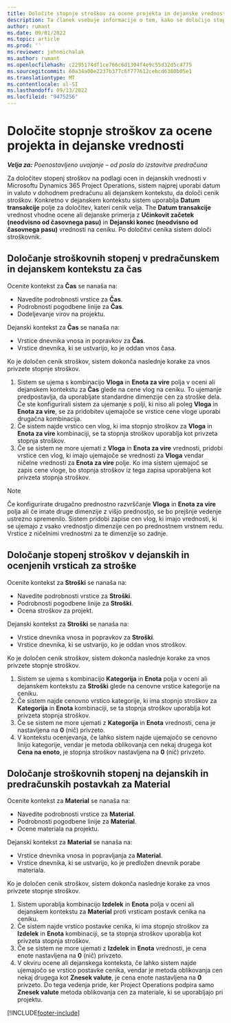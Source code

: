 ```yaml
---
title: Določite stopnje stroškov za ocene projekta in dejanske vrednosti
description: Ta članek vsebuje informacije o tem, kako se določijo stopnje stroškov za ocene in dejanske vrednosti projekta.
author: rumant
ms.date: 09/01/2022
ms.topic: article
ms.prod: ''
ms.reviewer: johnmichalak
ms.author: rumant
ms.openlocfilehash: c2295174df1ce766c6d1304f4e9c55d32d5c4775
ms.sourcegitcommit: 60a34a00e2237b377c6f777612cebcd6380b05e1
ms.translationtype: MT
ms.contentlocale: sl-SI
ms.lasthandoff: 09/13/2022
ms.locfileid: "9475256"
---
```

# <a name="determine-cost-rates-for-project-estimates-and-actuals"></a>Določite stopnje stroškov za ocene projekta in dejanske vrednosti

_**Velja za:** Poenostavljeno uvajanje – od posla do izstavitve predračuna_

Za določitev stopenj stroškov na podlagi ocen in dejanskih vrednosti v Microsoftu Dynamics 365 Project Operations, sistem najprej uporabi datum in valuto v dohodnem predračunu ali dejanskem kontekstu, da določi cenik stroškov. Konkretno v dejanskem kontekstu sistem uporablja **Datum transakcije** polje za določitev, kateri cenik velja. The **Datum transakcije** vrednost vhodne ocene ali dejanske primerja z **Učinkovit začetek (neodvisno od časovnega pasu)** in **Dejanski konec (neodvisno od časovnega pasu)** vrednosti na ceniku. Po določitvi cenika sistem določi stroškovnik. 

## <a name="determining-cost-rates-in-estimate-and-actual-contexts-for-time"></a>Določanje stroškovnih stopenj v predračunskem in dejanskem kontekstu za čas

Ocenite kontekst za **Čas** se nanaša na:

- Navedite podrobnosti vrstice za **Čas**.
- Podrobnosti pogodbene linije za **Čas**.
- Dodeljevanje virov na projektu.

Dejanski kontekst za **Čas** se nanaša na:

- Vrstice dnevnika vnosa in popravkov za **Čas**.
- Vrstice dnevnika, ki se ustvarijo, ko je oddan vnos časa.

Ko je določen cenik stroškov, sistem dokonča naslednje korake za vnos privzete stopnje stroškov.

1. Sistem se ujema s kombinacijo **Vloga** in **Enota za vire** polja v oceni ali dejanskem kontekstu za **Čas** glede na cene vlog na ceniku. To ujemanje predpostavlja, da uporabljate standardne dimenzije cen za stroške dela. Če ste konfigurirali sistem za ujemanje s polji, ki niso ali poleg **Vloga** in **Enota za vire**, se za pridobitev ujemajoče se vrstice cene vloge uporabi drugačna kombinacija.
1. Če sistem najde vrstico cen vlog, ki ima stopnjo stroškov za **Vloga** in **Enota za vire** kombinaciji, se ta stopnja stroškov uporablja kot privzeta stopnja stroškov.
1. Če se sistem ne more ujemati z **Vloga** in **Enota za vire** vrednosti, pridobi vrstice cen vlog, ki imajo ujemajoče se vrednosti za **Vloga** vendar ničelne vrednosti za **Enota za vire** polje. Ko ima sistem ujemajoč se zapis cene vloge, bo stopnja stroškov iz tega zapisa uporabljena kot privzeta stopnja stroškov.

> [!NOTE]
> Če konfigurirate drugačno prednostno razvrščanje **Vloga** in **Enota za vire** polja ali če imate druge dimenzije z višjo prednostjo, se bo prejšnje vedenje ustrezno spremenilo. Sistem pridobi zapise cen vlog, ki imajo vrednosti, ki se ujemajo z vsako vrednostjo dimenzije cen po prednostnem vrstnem redu. Vrstice z ničelnimi vrednostmi za te dimenzije so zadnje.

## <a name="determining-cost-rates-on-actual-and-estimate-lines-for-expense"></a>Določanje stopenj stroškov v dejanskih in ocenjenih vrsticah za stroške

Ocenite kontekst za **Stroški** se nanaša na:

- Navedite podrobnosti vrstice za **Stroški**.
- Podrobnosti pogodbene linije za **Stroški**.
- Ocena stroškov za projekt.

Dejanski kontekst za **Stroški** se nanaša na:

- Vrstice dnevnika vnosa in popravkov za **Stroški**.
- Vrstice dnevnika, ki se ustvarijo, ko je oddan vnos stroškov.

Ko je določen cenik stroškov, sistem dokonča naslednje korake za vnos privzete stopnje stroškov.

1. Sistem se ujema s kombinacijo **Kategorija** in **Enota** polja v oceni ali dejanskem kontekstu za **Stroški** glede na cenovne vrstice kategorije na ceniku.
1. Če sistem najde cenovno vrstico kategorije, ki ima stopnjo stroškov za **Kategorija** in **Enota** kombinaciji, se ta stopnja stroškov uporablja kot privzeta stopnja stroškov.
1. Če se sistem ne more ujemati z **Kategorija** in **Enota** vrednosti, cena je nastavljena na **0** (nič) privzeto.
1. V kontekstu ocenjevanja, če lahko sistem najde ujemajočo se cenovno linijo kategorije, vendar je metoda oblikovanja cen nekaj drugega kot **Cena na enoto**, je stopnja stroškov nastavljena na **0** (nič) privzeto.

## <a name="determining-cost-rates-on-actual-and-estimate-lines-for-material"></a>Določanje stroškovnih stopenj na dejanskih in predračunskih postavkah za Material

Ocenite kontekst za **Material** se nanaša na:

- Navedite podrobnosti vrstice za **Material**.
- Podrobnosti pogodbene linije za **Material**.
- Ocene materiala na projektu.

Dejanski kontekst za **Material** se nanaša na:

- Vrstice dnevnika vnosa in popravljanja za **Material**.
- Vrstice dnevnika, ki se ustvarijo, ko je predložen dnevnik porabe materiala.

Ko je določen cenik stroškov, sistem dokonča naslednje korake za vnos privzete stopnje stroškov.

1. Sistem uporablja kombinacijo **Izdelek** in **Enota** polja v oceni ali dejanskem kontekstu za **Material** proti vrsticam postavk cenika na ceniku.
1. Če sistem najde vrstico postavke cenika, ki ima stopnjo stroškov za **Izdelek** in **Enota** kombinaciji, se ta stopnja stroškov uporablja kot privzeta stopnja stroškov.
1. Če se sistem ne more ujemati z **Izdelek** in **Enota** vrednosti, je cena enote nastavljena na **0** (nič) privzeto.
1. V okviru ocene ali dejanskega konteksta, če lahko sistem najde ujemajočo se vrstico postavke cenika, vendar je metoda oblikovanja cen nekaj drugega kot **Znesek valute**, je cena enote nastavljena na **0** privzeto. Do tega vedenja pride, ker Project Operations podpira samo **Znesek valute** metoda oblikovanja cen za materiale, ki se uporabljajo pri projektu.

[!INCLUDE[footer-include](../../includes/footer-banner.md)]
